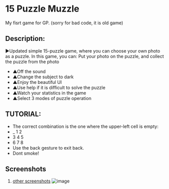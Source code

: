 # 15 Puzzle Muzzle
My fisrt game for GP. (sorry for bad code, it is old game)
## Description:
►Updated simple  15-puzzle game, where you can choose your own photo as a puzzle.
In this game, you can:
Put your photo on the puzzle, and collect the puzzle from the photo
- ▲Off the sound
- ▲Change the subject to dark
- ▲Enjoy the beautiful UI
- ▲Use help if it is difficult to solve the puzzle
- ▲Watch your statistics in the game
- ▲Select 3 modes of puzzle operation

## TUTORIAL:
- The correct combination is the one where the upper-left cell is empty:
- _ 1 2
- 3 4 5
- 6 7 8
- Use the back gesture to exit back.
- Dont smoke!
## Screenshots
1. [other screenshots](https://github.com/mentoster/PuzzelMuzzel/tree/master/Screenshots)
![image](https://user-images.githubusercontent.com/50594730/113265465-d5a8c500-92dc-11eb-9800-ac83433b9190.png)

